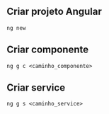 ## Criar projeto Angular

```ng new```

## Criar componente

```ng g c <caminho_componente>```

## Criar service 

```ng g s <caminho_service>```